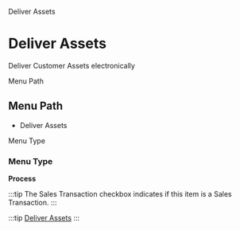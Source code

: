 
Deliver Assets
# Deliver Assets


Deliver Customer Assets electronically

Menu Path
## Menu Path



- Deliver Assets

Menu Type
### Menu Type

**Process**

:::tip
The Sales Transaction checkbox indicates if this item is a Sales Transaction.
:::

:::tip
[Deliver Assets](functional-guide/process/process-asset_delivery.md)
:::